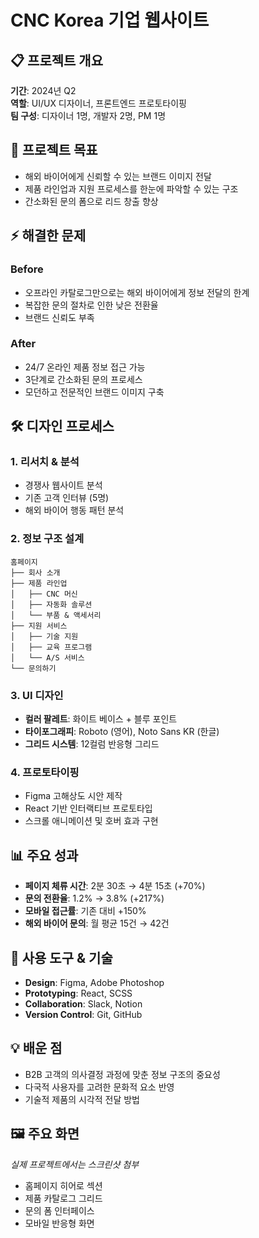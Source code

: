 # CNC Korea 기업 웹사이트

## 📋 프로젝트 개요
**기간**: 2024년 Q2  
**역할**: UI/UX 디자이너, 프론트엔드 프로토타이핑  
**팀 구성**: 디자이너 1명, 개발자 2명, PM 1명

## 🎯 프로젝트 목표
- 해외 바이어에게 신뢰할 수 있는 브랜드 이미지 전달
- 제품 라인업과 지원 프로세스를 한눈에 파악할 수 있는 구조
- 간소화된 문의 폼으로 리드 창출 향상

## ⚡ 해결한 문제
### Before
- 오프라인 카탈로그만으로는 해외 바이어에게 정보 전달의 한계
- 복잡한 문의 절차로 인한 낮은 전환율
- 브랜드 신뢰도 부족

### After
- 24/7 온라인 제품 정보 접근 가능
- 3단계로 간소화된 문의 프로세스
- 모던하고 전문적인 브랜드 이미지 구축

## 🛠️ 디자인 프로세스

### 1. 리서치 & 분석
- 경쟁사 웹사이트 분석
- 기존 고객 인터뷰 (5명)
- 해외 바이어 행동 패턴 분석

### 2. 정보 구조 설계
```
홈페이지
├── 회사 소개
├── 제품 라인업
│   ├── CNC 머신
│   ├── 자동화 솔루션
│   └── 부품 & 액세서리
├── 지원 서비스
│   ├── 기술 지원
│   ├── 교육 프로그램
│   └── A/S 서비스
└── 문의하기
```

### 3. UI 디자인
- **컬러 팔레트**: 화이트 베이스 + 블루 포인트
- **타이포그래피**: Roboto (영어), Noto Sans KR (한글)
- **그리드 시스템**: 12컬럼 반응형 그리드

### 4. 프로토타이핑
- Figma 고해상도 시안 제작
- React 기반 인터랙티브 프로토타입
- 스크롤 애니메이션 및 호버 효과 구현

## 📊 주요 성과
- **페이지 체류 시간**: 2분 30초 → 4분 15초 (+70%)
- **문의 전환율**: 1.2% → 3.8% (+217%)
- **모바일 접근률**: 기존 대비 +150%
- **해외 바이어 문의**: 월 평균 15건 → 42건

## 🔧 사용 도구 & 기술
- **Design**: Figma, Adobe Photoshop
- **Prototyping**: React, SCSS
- **Collaboration**: Slack, Notion
- **Version Control**: Git, GitHub

## 💡 배운 점
- B2B 고객의 의사결정 과정에 맞춘 정보 구조의 중요성
- 다국적 사용자를 고려한 문화적 요소 반영
- 기술적 제품의 시각적 전달 방법

## 🖼️ 주요 화면
*실제 프로젝트에서는 스크린샷 첨부*

- 홈페이지 히어로 섹션
- 제품 카탈로그 그리드
- 문의 폼 인터페이스
- 모바일 반응형 화면